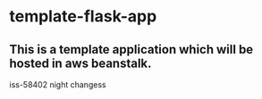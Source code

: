 # template-flask-app

## This is a template application which will be hosted in aws beanstalk. 
iss-58402
night changess
